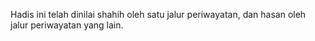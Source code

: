 Hadis ini telah dinilai shahih oleh satu jalur periwayatan, dan hasan oleh jalur periwayatan yang lain.
